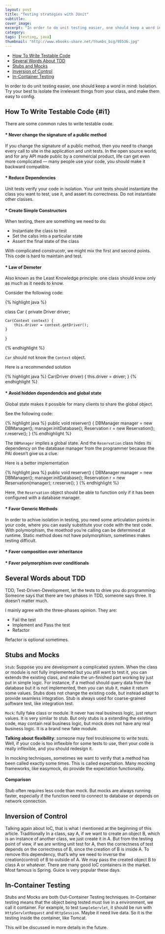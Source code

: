 ```yaml
---
layout: post
title: "Testing strategies with JUnit"
subtitle: 
cover_image: 
excerpt: "In order to do unit testing easier, one should keep a word in mind: Isolation. Try your best to isolate the irrelevant things from your class, and make them easy to config."
category: 
tags: [testing, java]
thumbnail: "http://www.ebooks-share.net/thumbs_big/95536.jpg"
---
```


* [How To Write Testable Code](#how-to-write-testable-code)
* [Several Words About TDD](#several-words-about-tdd)
* [Stubs and Mocks](#stubs-and-mocks)
* [Inversion of Control](#inversion-of-control)
* [In-Container Testing](#in--container-testing)

In order to do unit testing easier, one should keep a word in mind: Isolation. Try your best to isolate the irrelevant things from your class, and make them easy to config.

## How To Write Testable Code {#i1}

There are some common rules to write testable code.

#### * Never change the signature of a public method

If you change the signature of a public method, then you need to change every call to site in the application and unit tests. In the open source world, and for any API made public by a commercial product, life can get even more complicated — many people use your code, you should make it backward compatible.

#### * Reduce Dependencies

Unit tests verify your code in isolation. Your unit tests should instantiate the class you want to test, use it, and assert its correctness. Do not instantiate other classes.

#### * Create Simple Constructors

When testing, there are something we need to do:

* Instantiate the class to test
* Set the calss into a particular state
* Assert the final state of the class

With complicated construcotr, we might mix the first and second points. This code is hard to maintain and test.

#### * Law of Demeter

Also known as the Least Knowledge principle: one class should know only as much as it needs to know.

Consider the following code:

{% highlight java %}

class Car {
    private Driver driver;
    
    Car(Context context) {
        this.driver = context.getDriver();
    }
}

{% endhighlight %}

`Car` should not know the `Context` object.

Here is a recommended solution

{% highlight java %}
Car(Driver driver) {
    this.driver = driver;
}
{% endhighlight %}

#### * Avoid hidden dependendcis and global state

Global state makes it possible for many clients to share the global object.

See the following code:

{% highlight java %}
public void reserver() {
    DBManager manager = new DBManager();
    manager.initDatabase();
    Reservation r = new Reservation();
    r.reserve();
}
{% endhighlight %}

The `DBManager` implies a global state. And the `Reservation` class hides its dependency on the database manager from the programmer because the PAI doesn’t give us a clue.

Here is a better implementation

{% highlight java %}
public void reserver() {
    DBManager manager = new DBManager();
    manager.initDatabase();
    Reservation r = new Reservation(manager);
    r.reserve();
}
{% endhighlight %}

Here, the `Reservation` object should be able to function only if it has been configured with a database manager.

#### * Favor Generic Methods

In order to achive isolation in testing, you need some articulation points in your code, where you can easily substitute your code with the test code. With polymorphism, the moethod you’re calling can be determined at runtime. Static method does not have polymorphism, sometimes makes testing difficult.

#### * Faver composition over inheritance

#### * Faver polymorphism over conditionals

## Several Words about TDD

TDD, Test-Driven-Development, let the tests to drive you do programming. Someone says that there are two phases in TDD, someone says three. It doesn’t matter much.

I mainly agree with the three-phases opinion. They are:

* Fail the test
* Implement and Pass the test
* Refactor

Refactor is optional sometimes.

## Stubs and Mocks

`Stub`: Suppose you are development a complicated system. When the class or module is not fully implemented but you still want to test it, you can extends the existing class, and make the un-finished part working by just put in simple logic. For instance, if a method should query data from the database but it is not implemented, then you can stub it, make it return some values. Stubs does not change the existing code, but instead adapt to provide seamless integration. Stub is always used for coarse-grained software test, like integration test.

`Mock`: fully fake class or module. It never has real business logic, just return values. It is very similar to stub. But only stubs is a extending the existing code, may contain real business logic, but mock does not have any real business logic. It is a brand new fake module.

__Talking about flexibility__: someone may feel troublesome to write tests. Well, if your code is too inflexible for some tests to use, then your code is really inflexible, and you should redesign it.

In mocking techniques, sometimes we want to verify that a method has been called exactly some times. This is called expectation. Many mocking frameworks, like easymock, do provide the expectation functionality.

#### Comparison

Stub often requires less code than mock. But mocks are always running faster, especially if the function need to connect to database or depends on network connection.

## Inversion of Control

Talking again about IoC, that is what I mentioned at the beginning of this article. Traditionally In a class, say A, if we want to create an object B, which is an instance of another class, we just create it in A. But from the testing point of view, if we are writing unit test for A, then the correctness of test depends on the correctness of B, since the creation of B is inside A. To remove this dependency, that’s why we need to inverse the creation(control) of B to outside of A. We may pass the created object B to class A or whatever. There are many good IoC containers in the market. Most famous is Spring. Guice is very popular these days.

## In-Container Testing

Stubs and Mocks are both Out-Container Testing techniques. In-Container testing means that the object being tested must live in a environment, we call it container. For example, to test `SampleServlet`, it should be run with `HttpServletRequest` and `HttpSession`. Maybe it need live data. So it is the testing inside the container, like Tomcat.

This will be discussed in more details in the future.
